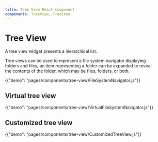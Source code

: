 ```yaml
---
title: Tree View React component
components: TreeView, TreeItem
---
```


# Tree View

<p class="description">A tree view widget presents a hierarchical list.</p>

Tree views can be used to represent a file system navigator displaying folders and files, an item representing a folder can be expanded to reveal the contents of the folder, which may be files, folders, or both.

{{"demo": "pages/components/tree-view/FileSystemNavigator.js"}}


## Virtual tree view

{{"demo": "pages/components/tree-view/VirtualFileSystemNavigator.js"}}

## Customized tree view

{{"demo": "pages/components/tree-view/CustomizedTreeView.js"}}